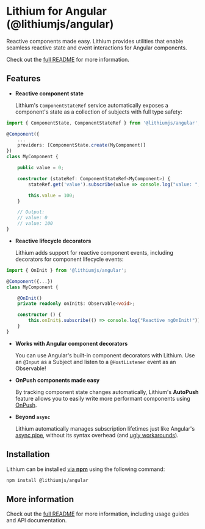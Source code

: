 # Lithium for Angular (@lithiumjs/angular)

Reactive components made easy. Lithium provides utilities that enable seamless reactive state and event interactions for Angular components.

Check out the [full README](https://github.com/lVlyke/lithium-angular/blob/master/README.md) for more information.

## Features

* **Reactive component state**

    Lithium's `ComponentStateRef` service automatically exposes a component's state as a collection of subjects with full type safety:
```ts
import { ComponentState, ComponentStateRef } from '@lithiumjs/angular';

@Component({
    ...
    providers: [ComponentState.create(MyComponent)]
})
class MyComponent {

    public value = 0;

    constructor (stateRef: ComponentStateRef<MyComponent>) {
        stateRef.get('value').subscribe(value => console.log("value: ", value));

        this.value = 100;
    }

    // Output:
    // value: 0
    // value: 100
}
```

* **Reactive lifecycle decorators**

    Lithium adds support for reactive component events, including decorators for component lifecycle events:
```ts
import { OnInit } from '@lithiumjs/angular';

@Component({...})
class MyComponent {

    @OnInit() 
    private readonly onInit$: Observable<void>;

    constructor () {
        this.onInit$.subscribe(() => console.log("Reactive ngOnInit!"));
    }
}
```
* **Works with Angular component decorators**
    
    You can use Angular's built-in component decorators with Lithium. Use an `@Input` as a Subject and listen to a `@HostListener` event as an Observable!
* **OnPush components made easy**

    By tracking component state changes automatically, Lithium's **AutoPush** feature allows you to easily write more performant components using [OnPush](https://angular.io/api/core/ChangeDetectionStrategy).
* **Beyond `async`**

    Lithium automatically manages subscription lifetimes just like Angular's [async pipe](https://angular.io/api/common/AsyncPipe), without its syntax overhead (and [ugly workarounds](https://coryrylan.com/blog/angular-async-data-binding-with-ng-if-and-ng-else)).

## Installation

Lithium can be installed [via **npm**](https://www.npmjs.com/package/@lithiumjs/angular) using the following command:

```bash
npm install @lithiumjs/angular
```

## More information

Check out the [full README](https://github.com/lVlyke/lithium-angular/blob/master/README.md) for more information, including usage guides and API documentation.

